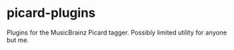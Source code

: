 # picard-plugins
Plugins for the MusicBrainz Picard tagger. Possibly limited utility for anyone but me.
